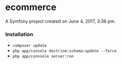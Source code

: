 ecommerce
=========

A Symfony project created on June 4, 2017, 3:36 pm.

### Installation

- `composer update`
- `php app/console doctrine:schema:update --force`
- `php app/connsole server:run`